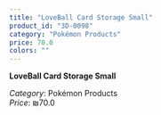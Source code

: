 ```yaml
---
title: "LoveBall Card Storage Small"
product_id: "3D-0098"
category: "Pokémon Products"
price: 70.0
colors: ""
---
```


**LoveBall Card Storage Small**

*Category*: Pokémon Products  
*Price*: ₪70.0

